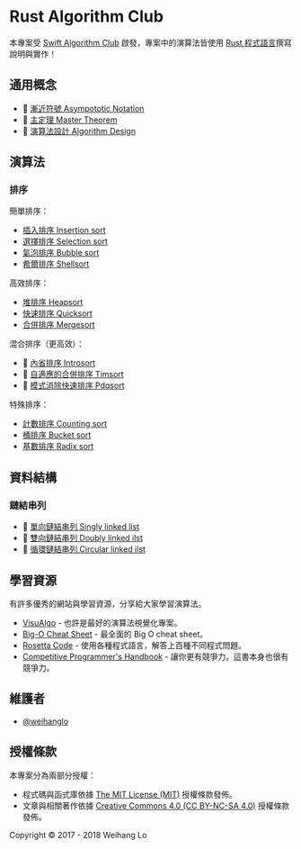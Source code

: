 # Rust Algorithm Club

本專案受 [Swift Algorithm Club][swift-algorithm-club] 啟發，專案中的演算法皆使用 [Rust 程式語言][rust]撰寫說明與實作！

[swift-algorithm-club]: https://github.com/raywenderlich/swift-algorithm-club
[rust]: https://www.rust-lang.org/

## 通用概念

- 🚧 [漸近符號 Asympototic Notation](concepts/asympototic-notation.html)
- 🚧 [主定理 Master Theorem](concepts/master-theorem.html)
- 🚧 [演算法設計 Algorithm Design](concepts/algorithm-design.html)

## 演算法

### 排序

簡單排序：

- [插入排序 Insertion sort](sorting/insertion_sort)
- [選擇排序 Selection sort](sorting/selection_sort)
- [氣泡排序 Bubble sort](sorting/bubble_sort)
- [希爾排序 Shellsort](sorting/shellsort)

高效排序：

- [堆排序 Heapsort](sorting/heapsort)
- [快速排序 Quicksort](sorting/quicksort)
- [合併排序 Mergesort](sorting/mergesort)

混合排序（更高效）：

- 🚧 [內省排序 Introsort](sorting/introsort)
- 🚧 [自適應的合併排序 Timsort](sorting/timsort)
- 🚧 [模式消除快速排序 Pdqsort](sorting/pdqsort)

特殊排序：

- [計數排序 Counting sort](sorting/counting_sort)
- [桶排序 Bucket sort](sorting/bucket_sort)
- [基數排序 Radix sort](sorting/radix_sort)

## 資料結構

### 鏈結串列

- 🚧 [單向鏈結串列 Singly linked list](collections/linked_list/#singly-linked-list)
- 🚧 [雙向鏈結串列 Doubly linked ilst](collections/linked_list/#doubly-linked-list)
- 🚧 [循環鏈結串列 Circular linked ilst](collections/linked_list/#circular-linked-list)

## 學習資源

有許多優秀的網站與學習資源，分享給大家學習演算法。

- [VisuAlgo](https://visualgo.net/) - 也許是最好的演算法視覺化專案。
- [Big-O Cheat Sheet](http://bigocheatsheet.com/) - 最全面的 Big O cheat sheet。
- [Rosetta Code](http://rosettacode.org) - 使用各種程式語言，解答上百種不同程式問題。
- [Competitive Programmer's Handbook](https://cses.fi/book.html) - 讓你更有競爭力。這書本身也很有競爭力。

## 維護者

- [@weihanglo](https://github.com/weihanglo)

## 授權條款

本專案分為兩部分授權：

- 程式碼與函式庫依據 [The MIT License (MIT)](LICENSE) 授權條款發佈。
- 文章與相關著作依據 [Creative Commons 4.0 (CC BY-NC-SA 4.0)](https://creativecommons.org/licenses/by-nc-sa/4.0/) 授權條款發佈。

Copyright © 2017 - 2018 Weihang Lo
